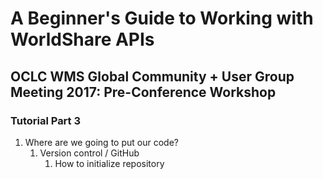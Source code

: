 # A Beginner's Guide to Working with WorldShare APIs
## OCLC WMS Global Community + User Group Meeting 2017: Pre-Conference Workshop
### Tutorial Part 3

1. Where are we going to put our code?
	1. Version control / GitHub
		1. How to initialize repository
